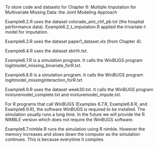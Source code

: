 To store code and datasets for Chapter 6: Multiple Imputation for Multivariate Missing Data: the Joint Modeling Approach

Example6.2.R uses the dataset colorado_ami_chf_pb.txt (the hosptial performance data). Example6.2_t_imputation.R applied the trivariate-t model for imputation. 

Example6.3.R uses the dataset paper1_dataset.xls (from Chapter 4).

Example6.4.R uses the dataset sbirth.txt.

Example6.7.R is a simulation program. It calls the WinBUGS program logitmodel_missing_bivariate_forR.txt.

Example6.8.R is a simulation program. It calls the WinBUGS program logitmodel_missinginteraction_forR.txt.

Example6.9.R uses the dataset week30.txt. It calls the WinBUGS program mixturemodel_complete.txt and mixturemodel_impute.txt.

For R programs that call WinBUGS (Examples 6.7.R, Example6.8.R, and Example6.9.R), the software WinBUGS is required to be installed. The simulation usually runs a long time. In the future we will provide the R NIMBLE version which does not require the WinBUGS software.

Example6.7.nimble.R runs the simulation using R nimble. However the memory increases and slows down the computer as the simulation continues. This is because everytime it compiles. 
